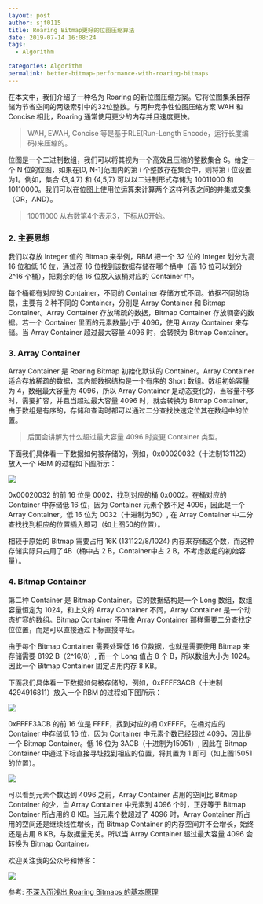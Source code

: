```yaml
---
layout: post
author: sjf0115
title: Roaring Bitmap更好的位图压缩算法
date: 2019-07-14 16:08:24
tags:
  - Algorithm

categories: Algorithm
permalink: better-bitmap-performance-with-roaring-bitmaps
---
```


在本文中，我们介绍了一种名为 Roaring 的新位图压缩方案。它将位图集条目存储为节省空间的两级索引中的32位整数。与两种竞争性位图压缩方案 WAH 和 Concise 相比，Roaring 通常使用更少的内存并且速度更快。

> WAH, EWAH, Concise 等是基于RLE(Run-Length Encode，运行长度编码)来压缩的。

位图是一个二进制数组，我们可以将其视为一个高效且压缩的整数集合 S。给定一个 N 位的位图，如果在[0, N-1]范围内的第 i 个整数存在集合中，则将第 i 位设置为1。例如，集合 {3,4,7} 和 {4,5,7} 可以以二进制形式存储为 10011000 和 10110000。我们可以在位图上使用位运算来计算两个这样列表之间的并集或交集（OR，AND）。

> 10011000 从右数第4个表示3，下标从0开始。

### 2. 主要思想

我们以存放 Integer 值的 Bitmap 来举例，RBM 把一个 32 位的 Integer 划分为高 16 位和低 16 位，通过高 16 位找到该数据存储在哪个桶中（高 16 位可以划分 2^16 个桶），把剩余的低 16 位放入该桶对应的 Container 中。

每个桶都有对应的 Container，不同的 Container 存储方式不同。依据不同的场景，主要有 2 种不同的 Container，分别是 Array Container 和 Bitmap Container。Array Container 存放稀疏的数据，Bitmap Container 存放稠密的数据。若一个 Container 里面的元素数量小于 4096，使用 Array Container 来存储。当 Array Container 超过最大容量 4096 时，会转换为 Bitmap Container。

### 3. Array Container

Array Container 是 Roaring Bitmap 初始化默认的 Container。Array Container 适合存放稀疏的数据，其内部数据结构是一个有序的 Short 数组。数组初始容量为 4，数组最大容量为 4096，所以 Array Container 是动态变化的，当容量不够时，需要扩容，并且当超过最大容量 4096 时，就会转换为 Bitmap Container。由于数组是有序的，存储和查询时都可以通过二分查找快速定位其在数组中的位置。

> 后面会讲解为什么超过最大容量 4096 时变更 Container 类型。

下面我们具体看一下数据如何被存储的，例如，0x00020032（十进制131122）放入一个 RBM 的过程如下图所示：

![](https://github.com/sjf0115/PubLearnNotes/blob/master/image/Algorithm/better-bitmap-performance-with-roaring-bitmaps-1.png?raw=true)

0x00020032 的前 16 位是 0002，找到对应的桶 0x0002。在桶对应的 Container 中存储低 16 位，因为 Container 元素个数不足 4096，因此是一个 Array Container。低 16 位为 0032（十进制为50）, 在 Array Container 中二分查找找到相应的位置插入即可（如上图50的位置）。

相较于原始的 Bitmap 需要占用 16K (131122/8/1024) 内存来存储这个数，而这种存储实际只占用了4B（桶中占 2 B，Container中占 2 B，不考虑数组的初始容量）。

### 4. Bitmap Container

第二种 Container 是 Bitmap Container。它的数据结构是一个 Long 数组，数组容量恒定为 1024，和上文的 Array Container 不同，Array Container 是一个动态扩容的数组。Bitmap Container 不用像 Array Container 那样需要二分查找定位位置，而是可以直接通过下标直接寻址。

由于每个 Bitmap Container 需要处理低 16 位数据，也就是需要使用 Bitmap 来存储需要 8192 B（2^16/8）, 而一个 Long 值占 8 个 B，所以数组大小为 1024。因此一个 Bitmap Container 固定占用内存 8 KB。

下面我们具体看一下数据如何被存储的，例如，0xFFFF3ACB（十进制4294916811）放入一个 RBM 的过程如下图所示：

![](https://github.com/sjf0115/PubLearnNotes/blob/master/image/Algorithm/better-bitmap-performance-with-roaring-bitmaps-2.png?raw=true)

0xFFFF3ACB 的前 16 位是 FFFF，找到对应的桶 0xFFFF。在桶对应的 Container 中存储低 16 位，因为 Container 中元素个数已经超过 4096，因此是一个 Bitmap Container。低 16 位为 3ACB（十进制为15051）, 因此在 Bitmap Container 中通过下标直接寻址找到相应的位置，将其置为 1 即可（如上图15051的位置）。

![](https://github.com/sjf0115/PubLearnNotes/blob/master/image/Algorithm/better-bitmap-performance-with-roaring-bitmaps-3.png?raw=true)

可以看到元素个数达到 4096 之前，Array Container 占用的空间比 Bitmap Container 的少，当 Array Container 中元素到 4096 个时，正好等于 Bitmap Container 所占用的 8 KB。当元素个数超过了 4096 时，Array Container 所占用的空间还是继续线性增长，而 Bitmap Container 的内存空间并不会增长，始终还是占用 8 KB，与数据量无关。所以当 Array Container 超过最大容量 4096 会转换为 Bitmap Container。

欢迎关注我的公众号和博客：

![](https://github.com/sjf0115/PubLearnNotes/blob/master/image/Other/smartsi.jpg?raw=true)

参考: [不深入而浅出 Roaring Bitmaps 的基本原理](https://cloud.tencent.com/developer/article/1136054)
